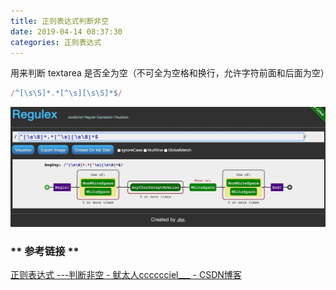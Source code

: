 ```yaml
---
title: 正则表达式判断非空
date: 2019-04-14 08:37:30
categories: 正则表达式
---
```


用来判断 textarea 是否全为空（不可全为空格和换行，允许字符前面和后面为空）
```javascript
/^[\s\S]*.*[^\s][\s\S]*$/
```
![1.png](/img/正则表达式/Judging-Nonempty-by-Regular-Expressions/1.png)
### ** 参考链接 **

[正则表达式 ---判断非空 - 鱿太人cccccciel___ - CSDN博客](https://blog.csdn.net/qq_31808899/article/details/77966273)